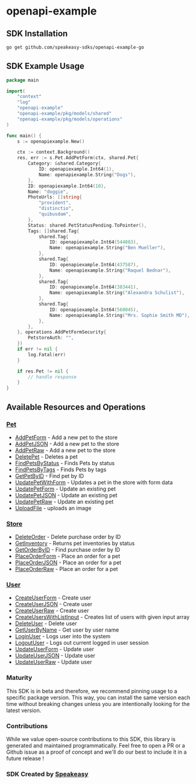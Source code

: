 # openapi-example

<!-- Start SDK Installation -->
## SDK Installation

```bash
go get github.com/speakeasy-sdks/openapi-example-go
```
<!-- End SDK Installation -->

## SDK Example Usage
<!-- Start SDK Example Usage -->
```go
package main

import(
	"context"
	"log"
	"openapi-example"
	"openapi-example/pkg/models/shared"
	"openapi-example/pkg/models/operations"
)

func main() {
    s := openapiexample.New()

    ctx := context.Background()
    res, err := s.Pet.AddPetForm(ctx, shared.Pet{
        Category: &shared.Category{
            ID: openapiexample.Int64(1),
            Name: openapiexample.String("Dogs"),
        },
        ID: openapiexample.Int64(10),
        Name: "doggie",
        PhotoUrls: []string{
            "provident",
            "distinctio",
            "quibusdam",
        },
        Status: shared.PetStatusPending.ToPointer(),
        Tags: []shared.Tag{
            shared.Tag{
                ID: openapiexample.Int64(544883),
                Name: openapiexample.String("Ben Mueller"),
            },
            shared.Tag{
                ID: openapiexample.Int64(437587),
                Name: openapiexample.String("Raquel Bednar"),
            },
            shared.Tag{
                ID: openapiexample.Int64(383441),
                Name: openapiexample.String("Alexandra Schulist"),
            },
            shared.Tag{
                ID: openapiexample.Int64(568045),
                Name: openapiexample.String("Mrs. Sophie Smith MD"),
            },
        },
    }, operations.AddPetFormSecurity{
        PetstoreAuth: "",
    })
    if err != nil {
        log.Fatal(err)
    }

    if res.Pet != nil {
        // handle response
    }
}
```
<!-- End SDK Example Usage -->

<!-- Start SDK Available Operations -->
## Available Resources and Operations


### [Pet](docs/pet/README.md)

* [AddPetForm](docs/pet/README.md#addpetform) - Add a new pet to the store
* [AddPetJSON](docs/pet/README.md#addpetjson) - Add a new pet to the store
* [AddPetRaw](docs/pet/README.md#addpetraw) - Add a new pet to the store
* [DeletePet](docs/pet/README.md#deletepet) - Deletes a pet
* [FindPetsByStatus](docs/pet/README.md#findpetsbystatus) - Finds Pets by status
* [FindPetsByTags](docs/pet/README.md#findpetsbytags) - Finds Pets by tags
* [GetPetByID](docs/pet/README.md#getpetbyid) - Find pet by ID
* [UpdatePetWithForm](docs/pet/README.md#updatepetwithform) - Updates a pet in the store with form data
* [UpdatePetForm](docs/pet/README.md#updatepetform) - Update an existing pet
* [UpdatePetJSON](docs/pet/README.md#updatepetjson) - Update an existing pet
* [UpdatePetRaw](docs/pet/README.md#updatepetraw) - Update an existing pet
* [UploadFile](docs/pet/README.md#uploadfile) - uploads an image

### [Store](docs/store/README.md)

* [DeleteOrder](docs/store/README.md#deleteorder) - Delete purchase order by ID
* [GetInventory](docs/store/README.md#getinventory) - Returns pet inventories by status
* [GetOrderByID](docs/store/README.md#getorderbyid) - Find purchase order by ID
* [PlaceOrderForm](docs/store/README.md#placeorderform) - Place an order for a pet
* [PlaceOrderJSON](docs/store/README.md#placeorderjson) - Place an order for a pet
* [PlaceOrderRaw](docs/store/README.md#placeorderraw) - Place an order for a pet

### [User](docs/user/README.md)

* [CreateUserForm](docs/user/README.md#createuserform) - Create user
* [CreateUserJSON](docs/user/README.md#createuserjson) - Create user
* [CreateUserRaw](docs/user/README.md#createuserraw) - Create user
* [CreateUsersWithListInput](docs/user/README.md#createuserswithlistinput) - Creates list of users with given input array
* [DeleteUser](docs/user/README.md#deleteuser) - Delete user
* [GetUserByName](docs/user/README.md#getuserbyname) - Get user by user name
* [LoginUser](docs/user/README.md#loginuser) - Logs user into the system
* [LogoutUser](docs/user/README.md#logoutuser) - Logs out current logged in user session
* [UpdateUserForm](docs/user/README.md#updateuserform) - Update user
* [UpdateUserJSON](docs/user/README.md#updateuserjson) - Update user
* [UpdateUserRaw](docs/user/README.md#updateuserraw) - Update user
<!-- End SDK Available Operations -->

### Maturity

This SDK is in beta and therefore, we recommend pinning usage to a specific package version.
This way, you can install the same version each time without breaking changes unless you are intentionally
looking for the latest version.

### Contributions

While we value open-source contributions to this SDK, this library is generated and maintained programmatically.
Feel free to open a PR or a Github issue as a proof of concept and we'll do our best to include it in a future release !

### SDK Created by [Speakeasy](https://docs.speakeasyapi.dev/docs/using-speakeasy/client-sdks)
